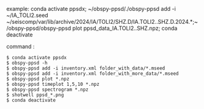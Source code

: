 
example:
conda activate ppsdx; ~/obspy-ppsd/./obspy-ppsd add -i ~/IA_TOLI2.seed ~/seiscomp/var/lib/archive/2024/IA/TOLI2/SHZ.D/IA.TOLI2..SHZ.D.2024.*;~/obspy-ppsd/obspy-ppsd plot ppsd_data_IA.TOLI2..SHZ.npz; conda deactivate

command :
```
$ conda activate ppsdx
$ obspy-ppsd -h
$ obspy-ppsd add -i inventory.xml folder_with_data/*.mseed
$ obspy-ppsd add -i inventory.xml folder_with_more_data/*.mseed
$ obspy-ppsd plot *.npz
$ obspy-ppsd timeplot 1,5,10 *.npz
$ obspy-ppsd spectrogram *.npz
$ shotwell ppsd_*.png
$ conda deactivate
```
